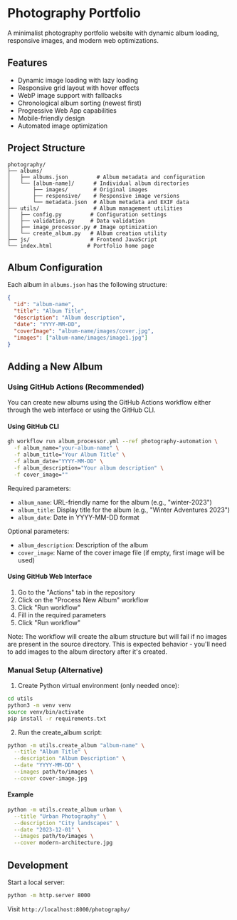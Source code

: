 # Photography Portfolio

A minimalist photography portfolio website with dynamic album loading, responsive images, and modern web optimizations.

## Features
- Dynamic image loading with lazy loading
- Responsive grid layout with hover effects
- WebP image support with fallbacks
- Chronological album sorting (newest first)
- Progressive Web App capabilities
- Mobile-friendly design
- Automated image optimization

## Project Structure
```
photography/
├── albums/
│   ├── albums.json         # Album metadata and configuration
│   └── [album-name]/      # Individual album directories
│       ├── images/        # Original images
│       ├── responsive/    # Responsive image versions
│       └── metadata.json  # Album metadata and EXIF data
├── utils/                 # Album management utilities
│   ├── config.py         # Configuration settings
│   ├── validation.py     # Data validation
│   ├── image_processor.py # Image optimization
│   └── create_album.py   # Album creation utility
├── js/                   # Frontend JavaScript
└── index.html           # Portfolio home page
```

## Album Configuration
Each album in `albums.json` has the following structure:
```json
{
  "id": "album-name",
  "title": "Album Title",
  "description": "Album description",
  "date": "YYYY-MM-DD",
  "coverImage": "album-name/images/cover.jpg",
  "images": ["album-name/images/image1.jpg"]
}
```

## Adding a New Album

### Using GitHub Actions (Recommended)

You can create new albums using the GitHub Actions workflow either through the web interface or using the GitHub CLI.

#### Using GitHub CLI
```bash
gh workflow run album_processor.yml --ref photography-automation \
  -f album_name="your-album-name" \
  -f album_title="Your Album Title" \
  -f album_date="YYYY-MM-DD" \
  -f album_description="Your album description" \
  -f cover_image=""
```

Required parameters:
- `album_name`: URL-friendly name for the album (e.g., "winter-2023")
- `album_title`: Display title for the album (e.g., "Winter Adventures 2023")
- `album_date`: Date in YYYY-MM-DD format

Optional parameters:
- `album_description`: Description of the album
- `cover_image`: Name of the cover image file (if empty, first image will be used)

#### Using GitHub Web Interface
1. Go to the "Actions" tab in the repository
2. Click on the "Process New Album" workflow
3. Click "Run workflow"
4. Fill in the required parameters
5. Click "Run workflow"

Note: The workflow will create the album structure but will fail if no images are present in the source directory. This is expected behavior - you'll need to add images to the album directory after it's created.

### Manual Setup (Alternative)

1. Create Python virtual environment (only needed once):
```bash
cd utils
python3 -m venv venv
source venv/bin/activate
pip install -r requirements.txt
```

2. Run the create_album script:
```bash
python -m utils.create_album "album-name" \
  --title "Album Title" \
  --description "Album Description" \
  --date "YYYY-MM-DD" \
  --images path/to/images \
  --cover cover-image.jpg
```

#### Example
```bash
python -m utils.create_album urban \
  --title "Urban Photography" \
  --description "City landscapes" \
  --date "2023-12-01" \
  --images path/to/images \
  --cover modern-architecture.jpg
```

## Development
Start a local server:
```bash
python -m http.server 8000
```
Visit `http://localhost:8000/photography/`
